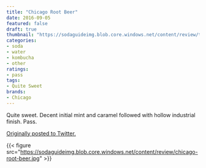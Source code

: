 ```yaml
---
title: "Chicago Root Beer"
date: 2016-09-05
featured: false
draft: true
thumbnail: "https://sodaguideimg.blob.core.windows.net/content/review/thumbs/chicago-root-beer.jpg"
categories:
- soda
- water
- kombucha
- other
ratings:
- pass
tags:
- Quite Sweet
brands:
- Chicago
---
```


Quite sweet. Decent initial mint and caramel followed with hollow industrial finish. Pass.

[Originally posted to Twitter.](https://twitter.com/Cavorter/status/772851221581271040)

{{< figure src="https://sodaguideimg.blob.core.windows.net/content/review/chicago-root-beer.jpg" >}}

